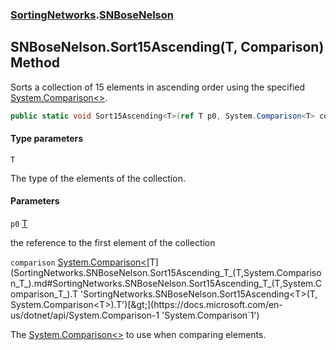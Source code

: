 ### [SortingNetworks](SortingNetworks.md 'SortingNetworks').[SNBoseNelson](SortingNetworks.SNBoseNelson.md 'SortingNetworks.SNBoseNelson')

## SNBoseNelson.Sort15Ascending<T>(T, Comparison<T>) Method

Sorts a collection of 15 elements in ascending order using the specified [System.Comparison&lt;&gt;](https://docs.microsoft.com/en-us/dotnet/api/System.Comparison-1 'System.Comparison`1').

```csharp
public static void Sort15Ascending<T>(ref T p0, System.Comparison<T> comparison);
```
#### Type parameters

<a name='SortingNetworks.SNBoseNelson.Sort15Ascending_T_(T,System.Comparison_T_).T'></a>

`T`

The type of the elements of the collection.
#### Parameters

<a name='SortingNetworks.SNBoseNelson.Sort15Ascending_T_(T,System.Comparison_T_).p0'></a>

`p0` [T](SortingNetworks.SNBoseNelson.Sort15Ascending_T_(T,System.Comparison_T_).md#SortingNetworks.SNBoseNelson.Sort15Ascending_T_(T,System.Comparison_T_).T 'SortingNetworks.SNBoseNelson.Sort15Ascending<T>(T, System.Comparison<T>).T')

the reference to the first element of the collection

<a name='SortingNetworks.SNBoseNelson.Sort15Ascending_T_(T,System.Comparison_T_).comparison'></a>

`comparison` [System.Comparison&lt;](https://docs.microsoft.com/en-us/dotnet/api/System.Comparison-1 'System.Comparison`1')[T](SortingNetworks.SNBoseNelson.Sort15Ascending_T_(T,System.Comparison_T_).md#SortingNetworks.SNBoseNelson.Sort15Ascending_T_(T,System.Comparison_T_).T 'SortingNetworks.SNBoseNelson.Sort15Ascending<T>(T, System.Comparison<T>).T')[&gt;](https://docs.microsoft.com/en-us/dotnet/api/System.Comparison-1 'System.Comparison`1')

The [System.Comparison&lt;&gt;](https://docs.microsoft.com/en-us/dotnet/api/System.Comparison-1 'System.Comparison`1') to use when comparing elements.